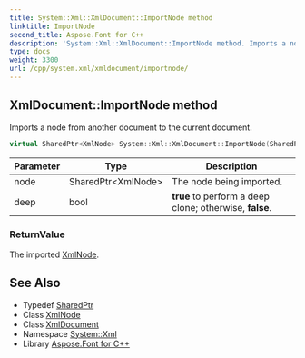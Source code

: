 ```yaml
---
title: System::Xml::XmlDocument::ImportNode method
linktitle: ImportNode
second_title: Aspose.Font for C++
description: 'System::Xml::XmlDocument::ImportNode method. Imports a node from another document to the current document in C++.'
type: docs
weight: 3300
url: /cpp/system.xml/xmldocument/importnode/
---
```

## XmlDocument::ImportNode method


Imports a node from another document to the current document.

```cpp
virtual SharedPtr<XmlNode> System::Xml::XmlDocument::ImportNode(SharedPtr<XmlNode> node, bool deep)
```


| Parameter | Type | Description |
| --- | --- | --- |
| node | SharedPtr\<XmlNode\> | The node being imported. |
| deep | bool | **true** to perform a deep clone; otherwise, **false**. |

### ReturnValue

The imported [XmlNode](../../xmlnode/).

## See Also

* Typedef [SharedPtr](../../../system/sharedptr/)
* Class [XmlNode](../../xmlnode/)
* Class [XmlDocument](../)
* Namespace [System::Xml](../../)
* Library [Aspose.Font for C++](../../../)
